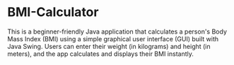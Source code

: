 # BMI-Calculator
This is a beginner-friendly Java application that calculates a person's Body Mass Index (BMI) using a simple graphical user interface (GUI) built with Java Swing. Users can enter their weight (in kilograms) and height (in meters), and the app calculates and displays their BMI instantly.
